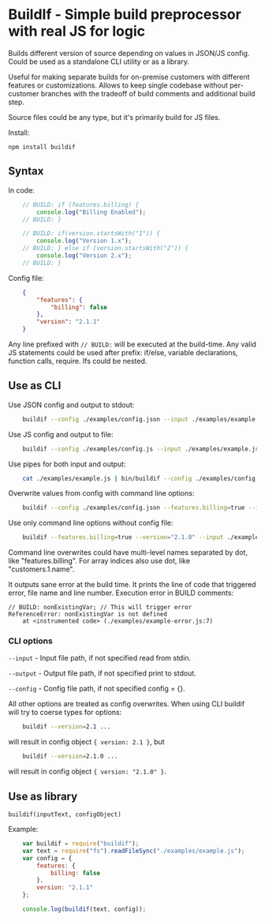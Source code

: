 # BuildIf - Simple build preprocessor with real JS for logic

Builds different version of source depending on values in JSON/JS config.
Could be used as a standalone CLI utility or as a library.

Useful for making separate builds for on-premise customers with different features or customizations. Allows to keep single codebase without per-customer branches with the tradeoff of build comments and additional build step.

Source files could be any type, but it's primarily build for JS files.

Install:

	npm install buildif


## Syntax

In code:

```javascript
	// BUILD: if (features.billing) {
		console.log("Billing Enabled");
	// BUILD: }

	// BUILD: if(version.startsWith("1")) {
		console.log("Version 1.x");
	// BUILD: } else if (version.startsWith("2")) {
		console.log("Version 2.x");
	// BUILD: }
```

Config file:

```json
	{
		"features": {
			"billing": false
		},
		"version": "2.1.1"
	}
```

Any line prefixed with `// BUILD:` will be executed at the build-time.
Any valid JS statements could be used after prefix: if/else, variable declarations, function calls, require. Ifs could be nested.

## Use as CLI

Use JSON config and output to stdout:

```bash
	buildif --config ./examples/config.json --input ./examples/example.js > output.js
```

Use JS config and output to file:

```bash
	buildif --config ./examples/config.js --input ./examples/example.js --output output.js
```

Use pipes for both input and output:

```bash
	cat ./examples/example.js | bin/buildif --config ./examples/config.json > output.js
```

Overwrite values from config with command line options:

```bash
	buildif --config ./examples/config.json --features.billing=true --input ./examples/example.js
```

Use only command line options without config file:

```bash
	buildif --features.billing=true --version="2.1.0" --input ./examples/example.js
```

Command line overwrites could have multi-level names separated by dot, like "features.billing". For array indices also use dot, like "customers.1.name".

It outputs sane error at the build time. It prints the line of code that triggered error, file name and line number. Execution error in BUILD comments:

	// BUILD: nonExistingVar; // This will trigger error
	ReferenceError: nonExistingVar is not defined
		at <instrumented code> (./examples/example-error.js:7)

### CLI options
	
`--input` - Input file path, if not specified read from stdin.

`--output` - Output file path, if not specified print to stdout.

`--config` - Config file path, if not specified config = {}.

All other options are treated as config overwrites.
When using CLI buildif will try to coerse types for options:

```bash
	buildif --version=2.1 ...
```

will result in config object `{ version: 2.1 }`, but

```bash
	buildif --version=2.1.0 ...
```

will result in config object `{ version: "2.1.0" }`.

## Use as library

`buildif(inputText, configObject)`

Example:

```javascript
	var buildif = require("buildif");
	var text = require("fs").readFileSync("./examples/example.js");
	var config = {
		features: {
			billing: false
		},
		version: "2.1.1"
	};

	console.log(buildif(text, config));
```

